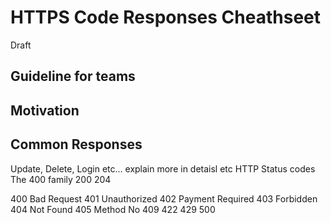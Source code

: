 # HTTPS Code Responses Cheathseet 

Draft

## Guideline for teams 

## Motivation


## Common Responses


Update, Delete, Login etc...
explain more in detaisl etc
HTTP Status codes
The 400 family
200
204


400 Bad Request
401 Unauthorized
402 Payment Required
403 Forbidden
404 Not Found
405 Method No
409
422
429
500
